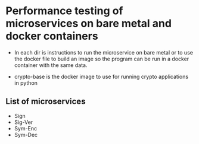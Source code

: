 # Performance testing of microservices on bare metal and docker containers

- In each dir is instructions to run the microservice on bare metal or to use
  the docker file to build an image so the program can be run in a docker
  container with the same data.

- crypto-base is the docker image to use for running crypto applications in
  python

## List of microservices
- Sign
- Sig-Ver
- Sym-Enc
- Sym-Dec

